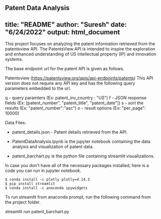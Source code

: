 Patent Data Analysis
---
title: "README"
author: "Suresh"
date: "6/24/2022"
output: html_document
---

This project focuses on analyzing the patent information retrieved from the patentsview API. The PatentsView API is intended to inspire the exploration and enhanced understanding of US intellectual property (IP) and innovation systems.

The base endpoint url for the patent API is given as follows.

Patentsview (https://patentsview.org/apis/api-endpoints/patents)
This API version does not require any API key and has the following query parameters embedded to the url.

q - query paramters (Ex: patent_inv_country : "US")
f - JSON response fields (Ex: [patent_number", "patent_title", "patent_date"])
s - sort the results (Ex: "patent_number":"asc")
o - result options (Ex: "per_page": 10000)

Data Files:

* patent_details.json - Patent details retrieved from the API.

* PatentDataAnalysis.ipynb is the jupyter notebook containing the data analysis and visualization of patent data.

* patent_barchart.py is the python file containing streamlit visualizations.


In case you don't have all of the necessary packages installed, here is a code you can run in jupyter notebook.

```
$ conda install -c plotly plotly=4.14.3
$ pip install streamlit
$ conda install -c anaconda ipywidgets
```

To run streamlit from anaconda prompt, run the following command from the project folder.

streamlit run patent_barchart.py
